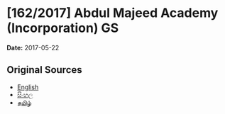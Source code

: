 # [162/2017] Abdul Majeed Academy (Incorporation) GS

**Date:** 2017-05-22

## Original Sources

- [English](https://documents.gov.lk/view/bills/2017/5/162-2017_E.pdf)
- [සිංහල](https://documents.gov.lk/view/bills/2017/5/162-2017_S.pdf)
- [தமிழ்](https://documents.gov.lk/view/bills/2017/5/162-2017_T.pdf)
